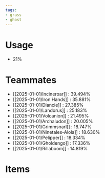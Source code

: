 ```yaml
---
tags:
- grass
- ghost
---
```

# Usage
- 21%
# Teammates
- [[2025-01-01/Incineroar]] : 39.494%
- [[2025-01-01/Iron Hands]] : 35.881%
- [[2025-01-01/Diancie]] : 27.385%
- [[2025-01-01/Landorus]] : 25.183%
- [[2025-01-01/Volcanion]] : 21.495%
- [[2025-01-01/Archaludon]] : 20.005%
- [[2025-01-01/Grimmsnarl]] : 18.747%
- [[2025-01-01/Ninetales-Alola]] : 18.630%
- [[2025-01-01/Pelipper]] : 18.334%
- [[2025-01-01/Gholdengo]] : 17.336%
- [[2025-01-01/Rillaboom]] : 14.819%
# Items